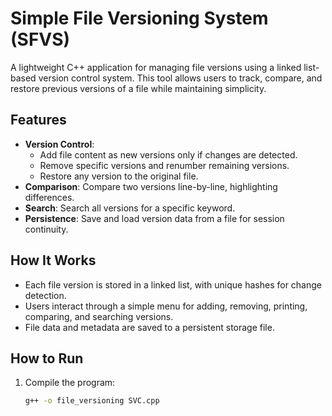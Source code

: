 # Simple File Versioning System (SFVS)

A lightweight C++ application for managing file versions using a linked list-based version control system. This tool allows users to track, compare, and restore previous versions of a file while maintaining simplicity.

## Features

- **Version Control**: 
  - Add file content as new versions only if changes are detected.
  - Remove specific versions and renumber remaining versions.
  - Restore any version to the original file.
- **Comparison**: Compare two versions line-by-line, highlighting differences.
- **Search**: Search all versions for a specific keyword.
- **Persistence**: Save and load version data from a file for session continuity.

## How It Works

- Each file version is stored in a linked list, with unique hashes for change detection.
- Users interact through a simple menu for adding, removing, printing, comparing, and searching versions.
- File data and metadata are saved to a persistent storage file.

## How to Run

1. Compile the program:
   ```bash
   g++ -o file_versioning SVC.cpp
